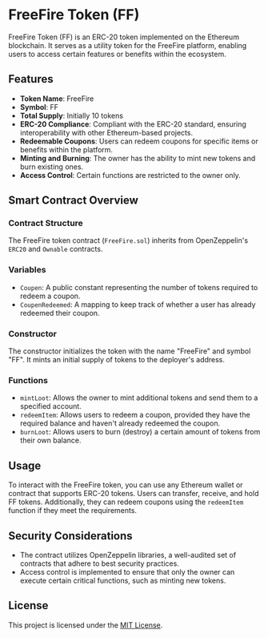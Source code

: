 # FreeFire Token (FF)

FreeFire Token (FF) is an ERC-20 token implemented on the Ethereum blockchain. It serves as a utility token for the FreeFire platform, enabling users to access certain features or benefits within the ecosystem.

## Features

- **Token Name**: FreeFire
- **Symbol**: FF
- **Total Supply**: Initially 10 tokens
- **ERC-20 Compliance**: Compliant with the ERC-20 standard, ensuring interoperability with other Ethereum-based projects.
- **Redeemable Coupons**: Users can redeem coupons for specific items or benefits within the platform.
- **Minting and Burning**: The owner has the ability to mint new tokens and burn existing ones.
- **Access Control**: Certain functions are restricted to the owner only.

## Smart Contract Overview

### Contract Structure

The FreeFire token contract (`FreeFire.sol`) inherits from OpenZeppelin's `ERC20` and `Ownable` contracts.

### Variables

- `Coupen`: A public constant representing the number of tokens required to redeem a coupon.
- `CoupenRedeemed`: A mapping to keep track of whether a user has already redeemed their coupon.

### Constructor

The constructor initializes the token with the name "FreeFire" and symbol "FF". It mints an initial supply of tokens to the deployer's address.

### Functions

- `mintLoot`: Allows the owner to mint additional tokens and send them to a specified account.
- `redeemItem`: Allows users to redeem a coupon, provided they have the required balance and haven't already redeemed the coupon.
- `burnLoot`: Allows users to burn (destroy) a certain amount of tokens from their own balance.

## Usage

To interact with the FreeFire token, you can use any Ethereum wallet or contract that supports ERC-20 tokens. Users can transfer, receive, and hold FF tokens. Additionally, they can redeem coupons using the `redeemItem` function if they meet the requirements.

## Security Considerations

- The contract utilizes OpenZeppelin libraries, a well-audited set of contracts that adhere to best security practices.
- Access control is implemented to ensure that only the owner can execute certain critical functions, such as minting new tokens.

## License

This project is licensed under the [MIT License](https://opensource.org/licenses/MIT).

